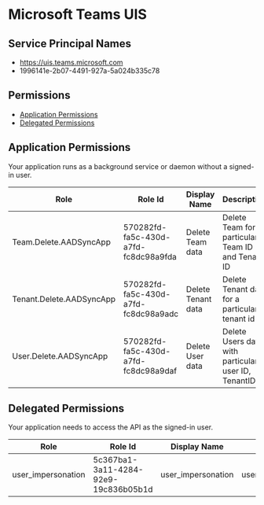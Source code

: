 # Microsoft Teams UIS
## Service Principal Names
- https://uis.teams.microsoft.com
- 1996141e-2b07-4491-927a-5a024b335c78

 ## Permissions
- [Application Permissions](#application-permissions)
- [Delegated Permissions](#delegated-permissions)

## Application Permissions
Your application runs as a background service or daemon without a signed-in user.

| Role | Role Id | Display Name | Description |
|---|---|---|---|
| Team.Delete.AADSyncApp | 570282fd-fa5c-430d-a7fd-fc8dc98a9fda | Delete Team data | Delete Team for particular Team ID and Tenant ID |
| Tenant.Delete.AADSyncApp | 570282fd-fa5c-430d-a7fd-fc8dc98a9adc | Delete Tenant data | Delete Tenant data for a particular tenant id |
| User.Delete.AADSyncApp | 570282fd-fa5c-430d-a7fd-fc8dc98a9daf | Delete User data | Delete Users data with particular user ID, TenantID |

## Delegated Permissions
Your application needs to access the API as the signed-in user. 

| Role | Role Id | Display Name | Description |
|---|---|---|---|
| user_impersonation | 5c367ba1-3a11-4284-92e9-19c836b05b1d | user_impersonation | user_impersonation |

